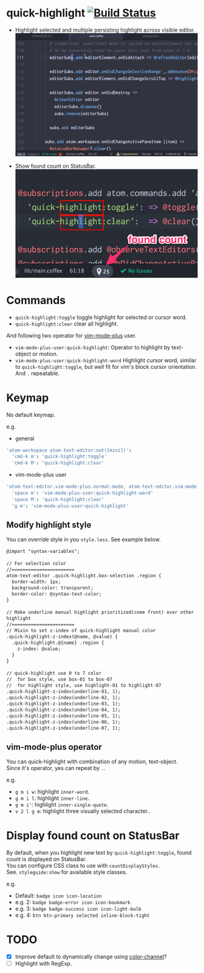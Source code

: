 # quick-highlight [![Build Status](https://travis-ci.org/t9md/atom-quick-highlight.svg?branch=master)](https://travis-ci.org/t9md/atom-quick-highlight)

- Highlight selected and multiple persisting highlight across visible editor.
![gif](https://raw.githubusercontent.com/t9md/t9md/f51b8e211e9ed8ed455053be52d5505da876b298/img/atom-quick-highlight.gif)

- Show found count on StatusBar.
![gif](https://raw.githubusercontent.com/t9md/t9md/a00e64b9dd85b851ad23c28e830f4a7d7dbe6dcf/img/atom-quick-highlight.png)

# Commands

- `quick-highlight:toggle` toggle highlight for selected or cursor word.
- `quick-highlight:clear` clear all highlight.

And following two operator for [vim-mode-plus](https://atom.io/packages/vim-mode-plus) user.
- `vim-mode-plus-user:quick-highlight`: Operator to highlight by text-object or motion.
- `vim-mode-plus-user:quick-highlight-word` Highlight cursor word, similar to `quick-highlight:toggle`, but well fit for vim's block cursor orientation. And `.` repeatable.

# Keymap

No default keymap.

e.g.
* general
```coffeescript
'atom-workspace atom-text-editor:not([mini])':
  'cmd-k m': 'quick-highlight:toggle'
  'cmd-k M': 'quick-highlight:clear'
```

* vim-mode-plus user
```coffeescript
'atom-text-editor.vim-mode-plus.normal-mode, atom-text-editor.vim-mode-plus.visual-mode':
  'space m': 'vim-mode-plus-user:quick-highlight-word'
  'space M': 'quick-highlight:clear'
  'g m': 'vim-mode-plus-user:quick-highlight'
```

## Modify highlight style

You can override style in you `style.less`.
See example below.

```less
@import "syntax-variables";

// For selection color
//=======================
atom-text-editor .quick-highlight.box-selection .region {
  border-width: 1px;
  background-color: transparent;
  border-color: @syntax-text-color;
}

// Make underline manual highlight prioritized(come front) over other highlight
//=======================
// Mixin to set z-index of quick-highlight manual color
.quick-highlight-z-index(@name, @value) {
  .quick-highlight.@{name} .region {
    z-index: @value;
  }
}

// quick-highlight use 0 to 7 color
//  for box style, use box-01 to box-07
//  for highlight style, use highlight-01 to highlight-07
.quick-highlight-z-index(underline-01, 1);
.quick-highlight-z-index(underline-02, 1);
.quick-highlight-z-index(underline-03, 1);
.quick-highlight-z-index(underline-04, 1);
.quick-highlight-z-index(underline-05, 1);
.quick-highlight-z-index(underline-06, 1);
.quick-highlight-z-index(underline-07, 1);
```

## vim-mode-plus operator

You can quick-highlight with combination of any motion, text-object.  
Since it's operator, yes can repeat by `.`.

e.g.
- `g m i w`: highlight `inner-word`.
- `g m i l`: highlight `inner-line`.
- `g m i'`: highlight `inner-single-quote`.
- `v 2 l g m`: highlight three visually selected character..

# Display found count on StatusBar

By default, when you highlight new text by `quick-highlight:toggle`, found count is displayed on StatusBar.  
You can configure CSS class to use with `countDisplayStyles`.  
See. `styleguide:show` for available style classes.  

e.g.
- Default: `badge icon icon-location`
- e.g. 2: `badge badge-error icon icon-bookmark`
- e.g. 3: `badge badge-success icon icon-light-bulb`
- e.g. 4: `btn btn-primary selected inline-block-tight`

# TODO

* [x] Improve default to dynamically change using [color-channel](http://lesscss.org/functions/#color-channel)?
* [ ] Highlight with RegExp.
